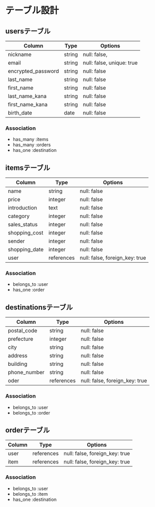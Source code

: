 # テーブル設計

## usersテーブル

| Column             | Type   | Options                   |
| ------------------ | ------ | ------------------------- |
| nickname           | string | null: false,              |
| email              | string | null: false, unique: true |
| encrypted_password | string | null: false               |
| last_name          | string | null: false               |
| first_name         | string | null: false               |
| last_name_kana     | string | null: false               |
| first_name_kana    | string | null: false               |
| birth_date         | date   | null: false               |

### Association

- has_many :items
- has_many :orders
- has_one :destination

## itemsテーブル

| Column        | Type       | Options                        |
| ------------- | ---------- | ------------------------------ |
| name          | string     | null: false                    |
| price         | integer    | null: false                    |
| introduction  | text       | null: false                    |
| category      | integer    | null: false                    |
| sales_status  | integer    | null: false                    |
| shopping_cost | integer    | null: false                    |
| sender        | integer    | null: false                    |
| shopping_date | integer    | null: false                    |
| user          | references | null: false, foreign_key: true |

### Association

- belongs_to :user
- has_one :order

## destinationsテーブル

| Column       | Type       | Options                        |
| ------------ | ---------- | ------------------------------ |
| postal_code  | string     | null: false                    |
| prefecture   | integer    | null: false                    |
| city         | string     | null: false                    |
| address      | string     | null: false                    |
| building     | string     | null: false                    |
| phone_number | string     | null: false                    |
| oder         | references | null: false, foreign_key: true |

### Association

- belongs_to :user
- belongs_to :order

## orderテーブル

| Column | Type       | Options                        |
| ------ | ---------- | ------------------------------ |
| user   | references | null: false, foreign_key: true |
| item   | references | null: false, foreign_key: true |

### Association

- belongs_to :user
- belongs_to :item
- has_one :destination
